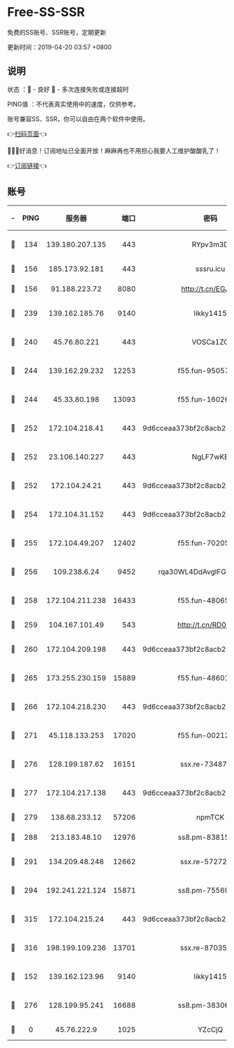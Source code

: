 # Free-SS-SSR

免费的SS账号、SSR账号，定期更新

更新时间：2019-04-20 03:57 +0800

## 说明

状态     ：🙂 - 良好 🙁 - 多次连接失败或连接超时

PING值   ：不代表真实使用中的速度，仅供参考。

账号兼容SS、SSR，你可以自由在两个软件中使用。

👉[扫码页面](https://liesauer.github.io/Free-SS-SSR/)👈

🎉🎉🎉好消息！订阅地址已全面开放！麻麻再也不用担心我要人工维护酸酸乳了！

👉[订阅链接](https://www.liesauer.net/yogurt/subscribe?ACCESS_TOKEN=DAYxR3mMaZAsaqUb)👈

## 账号

|-|PING|服务器|端口|密码|加密方式|区域|
|:----:|:----:|:-----:|-----:|:----:|:----:|:----:|
|🙂|134|139.180.207.135|443|RYpv3m3D|aes-256-cfb|JP|
|🙂|156|185.173.92.181|443|sssru.icu|rc4-md5|RU|
|🙂|156|91.188.223.72|8080|http://t.cn/EGJIyrl|rc4-md5|RU|
|🙂|239|139.162.185.76|9140|likky1415|aes-256-cfb|DE|
|🙂|240|45.76.80.221|443|VOSCa1ZG|aes-256-cfb|DE|
|🙂|244|139.162.29.232|12253|f55.fun-95057104|aes-256-cfb|SG|
|🙂|244|45.33.80.198|13093|f55.fun-16026235|aes-256-cfb|US|
|🙂|252|172.104.218.41|443|9d6cceaa373bf2c8acb22e60b6a58be6|aes-256-cfb|US|
|🙂|252|23.106.140.227|443|NgLF7wKB|aes-256-cfb|US|
|🙂|252|172.104.24.21|443|9d6cceaa373bf2c8acb22e60b6a58be6|aes-256-cfb|US|
|🙂|254|172.104.31.152|443|9d6cceaa373bf2c8acb22e60b6a58be6|aes-256-cfb|US|
|🙂|255|172.104.49.207|12402|f55.fun-70205364|aes-256-cfb|SG|
|🙂|256|109.238.6.24|9452|rqa30WL4DdAvgIFG6Fs3znzTa|aes-256-cfb|FR|
|🙂|258|172.104.211.238|16433|f55.fun-48065491|aes-256-cfb|US|
|🙂|259|104.167.101.49|543|http://t.cn/RD0D7sx|rc4-md5|CA|
|🙂|260|172.104.209.198|443|9d6cceaa373bf2c8acb22e60b6a58be6|aes-256-cfb|US|
|🙂|265|173.255.230.159|15889|f55.fun-48601779|aes-256-cfb|US|
|🙂|266|172.104.218.230|443|9d6cceaa373bf2c8acb22e60b6a58be6|aes-256-cfb|US|
|🙂|271|45.118.133.253|17020|f55.fun-00212644|aes-256-cfb|SG|
|🙂|276|128.199.187.62|16151|ssx.re-73487439|aes-256-cfb|SG|
|🙂|277|172.104.217.138|443|9d6cceaa373bf2c8acb22e60b6a58be6|aes-256-cfb|US|
|🙂|279|138.68.233.12|57206|npmTCK|rc4-md5|US|
|🙂|288|213.183.48.10|12976|ss8.pm-83815121|rc4-md5|RU|
|🙂|291|134.209.48.248|12662|ssx.re-57272056|aes-256-cfb|US|
|🙂|294|192.241.221.124|15871|ss8.pm-75569900|aes-256-cfb|US|
|🙂|315|172.104.215.24|443|9d6cceaa373bf2c8acb22e60b6a58be6|aes-256-cfb|US|
|🙂|316|198.199.109.236|13701|ssx.re-87035242|aes-256-cfb|US|
|🙂|152|139.162.123.96|9140|likky1415|aes-256-cfb|JP|
|🙂|276|128.199.95.241|16688|ss8.pm-38306838|aes-256-cfb|SG|
|🙁|0|45.76.222.9|1025|YZcCjQ|rc4-md5|JP|
